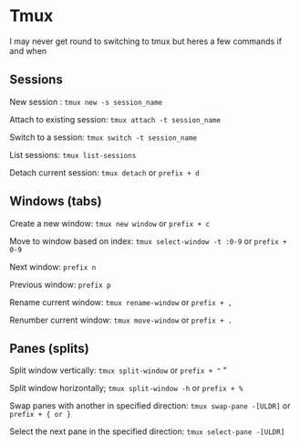 # Tmux

I may never get round to switching to tmux but heres a few commands if and when

## Sessions

New session : `tmux new -s session_name`

Attach to existing session: `tmux attach -t session_name`

Switch to a session: `tmux switch -t session_name`

List sessions: `tmux list-sessions`

Detach current session: `tmux detach` or `prefix + d`

## Windows (tabs)

Create a new window: `tmux new window` or `prefix + c`

Move to window based on index: `tmux select-window -t :0-9` or `prefix + 0-9`

Next window: `prefix n`

Previous window: `prefix p`

Rename current window: `tmux rename-window` or `prefix + ,`

Renumber current window: `tmux move-window` or `prefix + .`

## Panes (splits)

Split window vertically: `tmux split-window` or `prefix + "` "

Split window horizontally; `tmux split-window -h` or `prefix + %`

Swap panes with another in specified direction: `tmux swap-pane -[ULDR]` or `prefix + { or }`

Select the next pane in the specified direction: `tmux select-pane -[ULDR]`
